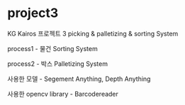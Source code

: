 # project3
KG Kairos 프로젝트 3 picking &amp; palletizing &amp; sorting System 

process1 - 물건 Sorting System

process2 - 박스 Palletizing System

사용한 모델 - Segement Anything, Depth Anything

사용한 opencv library - Barcodereader
